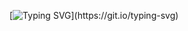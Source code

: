 
[![Typing SVG](https://readme-typing-svg.herokuapp.com?font=Orbitron&size=22&duration=3500&color=00FFFF&background=A9A9A9&lines=FRONT-END+DEVELOPER;ALWAYS+LEARNING.)](https://git.io/typing-svg) 




